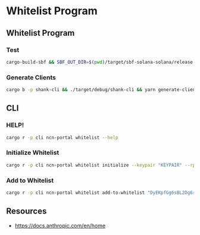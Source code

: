 # Whitelist Program

## Whitelist Program

### Test

```bash
cargo-build-sbf && SBF_OUT_DIR=$(pwd)/target/sbf-solana-solana/release cargo nextest run --all-features
```

### Generate Clients

```bash
cargo b -p shank-cli && ./target/debug/shank-cli && yarn generate-clients && cargo b
```

## CLI

### HELP!

```bash
cargo r -p cli ncn-portal whitelist --help
```

### Initialize Whitelist

```bash
cargo r -p cli ncn-portal whitelist initialize --keypair "KEYPAIR" --rpc-url "https://api.devnet.solana.com" --ncn-portal-program-id "DwyMNTQ5aSduQhx3Pjra9kXeySxjD5YUkC1bDXmvEPFZ"
```

### Add to Whitelist

```bash
cargo r -p cli ncn-portal whitelist add-to-whitelist "DyEKpfGg6sBL2Dg6rnHcsdAHJdCoe7Ur5VWzDzdHkQY6" 100 --keypair "KEYPAIR" --rpc-url "https://api.devnet.solana.com" --ncn-portal-program-id "DwyMNTQ5aSduQhx3Pjra9kXeySxjD5YUkC1bDXmvEPFZ"
```

## Resources
- https://docs.anthropic.com/en/home

